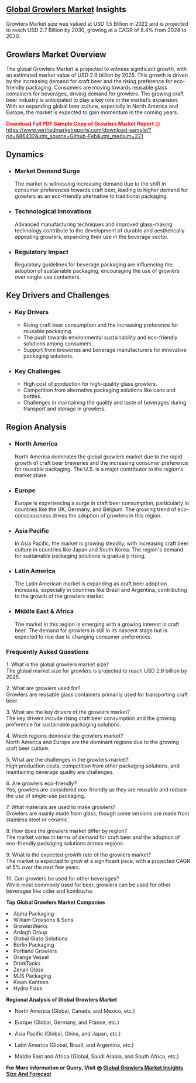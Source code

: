 <h2><a href="https://www.verifiedmarketreports.com/download-sample/?rid=686432&amp;utm_source=Github&amp;utm_medium=221" target="_blank">Global Growlers Market</a> Insights</h2><p>Growlers Market size was valued at USD 1.5 Billion in 2022 and is projected to reach USD 2.7 Billion by 2030, growing at a CAGR of 8.4% from 2024 to 2030.</p><p> <h2>Growlers Market Overview</h2> <p>The global Growlers Market is projected to witness significant growth, with an estimated market value of USD 2.9 billion by 2025. This growth is driven by the increasing demand for craft beer and the rising preference for eco-friendly packaging. Consumers are moving towards reusable glass containers for beverages, driving demand for growlers. The growing craft beer industry is anticipated to play a key role in the market’s expansion. With an expanding global beer culture, especially in North America and Europe, the market is expected to gain momentum in the coming years.</p> <p><p><span class=""><span style="color: #ff0000;"><strong>Download Full PDF Sample Copy of Growlers Market Report</strong> @ </span><a href="https://www.verifiedmarketreports.com/download-sample/?rid=686432&amp;utm_source=Github-Feb&amp;utm_medium=221" target="_blank">https://www.verifiedmarketreports.com/download-sample/?rid=686432&amp;utm_source=Github-Feb&amp;utm_medium=221</a></span></p></p> <h2>Dynamics</h2> <ul> <li><h3>Market Demand Surge</h3> The market is witnessing increasing demand due to the shift in consumer preferences towards craft beer, leading to higher demand for growlers as an eco-friendly alternative to traditional packaging.</li> <li><h3>Technological Innovations</h3> Advanced manufacturing techniques and improved glass-making technology contribute to the development of durable and aesthetically appealing growlers, expanding their use in the beverage sector.</li> <li><h3>Regulatory Impact</h3> Regulatory guidelines for beverage packaging are influencing the adoption of sustainable packaging, encouraging the use of growlers over single-use containers.</li> </ul> <h2>Key Drivers and Challenges</h2> <ul> <li><h3>Key Drivers</h3> <ul> <li>Rising craft beer consumption and the increasing preference for reusable packaging.</li> <li>The push towards environmental sustainability and eco-friendly solutions among consumers.</li> <li>Support from breweries and beverage manufacturers for innovative packaging solutions.</li> </ul> </li> <li><h3>Key Challenges</h3> <ul> <li>High cost of production for high-quality glass growlers.</li> <li>Competition from alternative packaging solutions like cans and bottles.</li> <li>Challenges in maintaining the quality and taste of beverages during transport and storage in growlers.</li> </ul> </li> </ul> <h2>Region Analysis</h2> <ul> <li><h3>North America</h3> North America dominates the global growlers market due to the rapid growth of craft beer breweries and the increasing consumer preference for reusable packaging. The U.S. is a major contributor to the region's market share.</li> <li><h3>Europe</h3> Europe is experiencing a surge in craft beer consumption, particularly in countries like the UK, Germany, and Belgium. The growing trend of eco-consciousness drives the adoption of growlers in this region.</li> <li><h3>Asia Pacific</h3> In Asia Pacific, the market is growing steadily, with increasing craft beer culture in countries like Japan and South Korea. The region's demand for sustainable packaging solutions is gradually rising.</li> <li><h3>Latin America</h3> The Latin American market is expanding as craft beer adoption increases, especially in countries like Brazil and Argentina, contributing to the growth of the growlers market.</li> <li><h3>Middle East & Africa</h3> The market in this region is emerging with a growing interest in craft beer. The demand for growlers is still in its nascent stage but is expected to rise due to changing consumer preferences.</li> </ul> <h3>Frequently Asked Questions</h3> <p>1. What is the global growlers market size? <br> The global market size for growlers is projected to reach USD 2.9 billion by 2025.</p> <p>2. What are growlers used for? <br> Growlers are reusable glass containers primarily used for transporting craft beer.</p> <p>3. What are the key drivers of the growlers market? <br> The key drivers include rising craft beer consumption and the growing preference for sustainable packaging solutions.</p> <p>4. Which regions dominate the growlers market? <br> North America and Europe are the dominant regions due to the growing craft beer culture.</p> <p>5. What are the challenges in the growlers market? <br> High production costs, competition from other packaging solutions, and maintaining beverage quality are challenges.</p> <p>6. Are growlers eco-friendly? <br> Yes, growlers are considered eco-friendly as they are reusable and reduce the use of single-use packaging.</p> <p>7. What materials are used to make growlers? <br> Growlers are mainly made from glass, though some versions are made from stainless steel or ceramic.</p> <p>8. How does the growlers market differ by region? <br> The market varies in terms of demand for craft beer and the adoption of eco-friendly packaging solutions across regions.</p> <p>9. What is the expected growth rate of the growlers market? <br> The market is expected to grow at a significant pace, with a projected CAGR of 5% over the next few years.</p> <p>10. Can growlers be used for other beverages? <br> While most commonly used for beer, growlers can be used for other beverages like cider and kombucha.</p> </p><p><strong>Top Global Growlers Market Companies</strong></p><div data-test-id=""><p><li>Alpha Packaging</li><li> William Croxsons & Sons</li><li> GrowlerWerks</li><li> Ardagh Group</li><li> Global Glass Solutions</li><li> Berlin Packaging</li><li> Portland Growlers</li><li> Orange Vessel</li><li> DrinkTanks</li><li> Zenan Glass</li><li> MJS Packaging</li><li> Klean Kanteen</li><li> Hydro Flask</li></p><div><strong>Regional Analysis of&nbsp;Global Growlers Market</strong></div><ul><li dir="ltr"><p dir="ltr">North America&nbsp;(Global, Canada, and Mexico, etc.)</p></li><li dir="ltr"><p dir="ltr">Europe (Global, Germany, and France, etc.)</p></li><li dir="ltr"><p dir="ltr">Asia Pacific&nbsp;(Global, China, and Japan, etc.)</p></li><li dir="ltr"><p dir="ltr">Latin America&nbsp;(Global, Brazil, and Argentina, etc.)</p></li><li dir="ltr">Middle East and Africa&nbsp;(Global, Saudi Arabia, and South Africa, etc.)</li></ul><p><strong>For More Information or Query, Visit @&nbsp;</strong><strong><a href="https://www.verifiedmarketreports.com/product/growlers-market/?utm_source=Github&amp;utm_medium=221" target="_blank">Global Growlers Market Insights Size And Forecast</a></strong></p></div>
